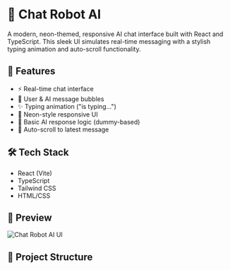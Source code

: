 # 🤖 Chat Robot AI

A modern, neon-themed, responsive AI chat interface built with React and TypeScript. This sleek UI simulates real-time messaging with a stylish typing animation and auto-scroll functionality.

## 🚀 Features

- ⚡ Real-time chat interface
- 💬 User & AI message bubbles
- ✨ Typing animation ("is typing...")
- 🎨 Neon-style responsive UI
- 🧠 Basic AI response logic (dummy-based)
- 🔄 Auto-scroll to latest message

## 🛠️ Tech Stack

- React (Vite)
- TypeScript
- Tailwind CSS
- HTML/CSS

## 📸 Preview

![Chat Robot AI UI](./src/assets/screenshot.png)

## 📁 Project Structure



